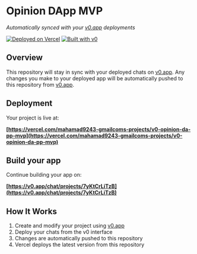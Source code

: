 # Opinion DApp MVP

*Automatically synced with your [v0.app](https://v0.app) deployments*

[![Deployed on Vercel](https://img.shields.io/badge/Deployed%20on-Vercel-black?style=for-the-badge&logo=vercel)](https://vercel.com/mahamad9243-gmailcoms-projects/v0-opinion-da-pp-mvp)
[![Built with v0](https://img.shields.io/badge/Built%20with-v0.app-black?style=for-the-badge)](https://v0.app/chat/projects/7yKtCrLiTzB)

## Overview

This repository will stay in sync with your deployed chats on [v0.app](https://v0.app).
Any changes you make to your deployed app will be automatically pushed to this repository from [v0.app](https://v0.app).

## Deployment

Your project is live at:

**[https://vercel.com/mahamad9243-gmailcoms-projects/v0-opinion-da-pp-mvp](https://vercel.com/mahamad9243-gmailcoms-projects/v0-opinion-da-pp-mvp)**

## Build your app

Continue building your app on:

**[https://v0.app/chat/projects/7yKtCrLiTzB](https://v0.app/chat/projects/7yKtCrLiTzB)**

## How It Works

1. Create and modify your project using [v0.app](https://v0.app)
2. Deploy your chats from the v0 interface
3. Changes are automatically pushed to this repository
4. Vercel deploys the latest version from this repository
